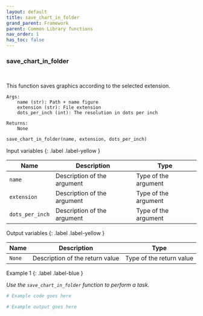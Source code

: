 ```yaml
---
layout: default
title: save_chart_in_folder
grand_parent: Framework
parent: Common Library functions
nav_order: 1
has_toc: false
---
```


<h3>save_chart_in_folder</h3>

<br>

<p align = "justify">
    This function saves graphics according to the selected extension.

    Args:
        name (str): Path + name figure
        extension (str): File extension
        dots_per_inch (int): The resolution in dots per inch

    Returns:
        None
</p>

```python
save_chart_in_folder(name, extension, dots_per_inch)
```

Input variables
{: .label .label-yellow }

<table style = "width:100%">
    <thead>
      <tr>
        <th>Name</th>
        <th>Description</th>
        <th>Type</th>
      </tr>
    </thead>
    <tr>
        <td><code>name</code></td>
        <td>Description of the argument</td>
        <td>Type of the argument</td>
    </tr>
    <tr>
        <td><code>extension</code></td>
        <td>Description of the argument</td>
        <td>Type of the argument</td>
    </tr>
    <tr>
        <td><code>dots_per_inch</code></td>
        <td>Description of the argument</td>
        <td>Type of the argument</td>
    </tr>
</table>

Output variables
{: .label .label-yellow }

<table style = "width:100%">
    <thead>
      <tr>
        <th>Name</th>
        <th>Description</th>
        <th>Type</th>
      </tr>
    </thead>
    <tr>
        <td><code>None</code></td>
        <td>Description of the return value</td>
        <td>Type of the return value</td>
    </tr>
</table>

Example 1
{: .label .label-blue }

<p align = "justify">
    <i>
        Use the <code>save_chart_in_folder</code> function to perform a task.
    </i>
</p>

```python
# Example code goes here
```

```bash
# Example output goes here
```

